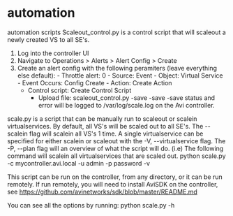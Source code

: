 # automation
automation scripts
Scaleout_control.py is a control script that will scaleout a newly created VS to all SE's. 
  1. Log into the controller UI
  2. Navigate to Operations > Alerts > Alert Config > Create
  3. Create an alert config with the following peramiters (leave everything else default):
    - Throttle alert: 0
    - Source: Event
    - Object: Virtual Service
    - Event Occurs: Config Create
    - Action: Create Action
      - Control script: Create Control Script
        - Upload file: scaleout_control.py
        -save
      -save
    -save
 status and error will be logged to /var/log/scale.log on the Avi controller.



scale.py is a script that can be manually run to scaleout or scalein virtualservices. By default, all VS's will be scaled out to all SE's. The --scalein flag will scalein all VS's 1 time. A single virtualservice can be specified for either scalein or scaleout with the -V, --virtualservice flag. The -P, --plan flag will an overview of what the script will do. 
(i.e)  The following command will scalein all virtualservices that are scaled out.
python scale.py -c mycontroller.avi.local -u admin -p password -v

This script can be run on the controller, from any directory, or it can be run remotely. If run remotely, you will need to install AviSDK on the controller, see https://github.com/avinetworks/sdk/blob/master/README.md

You can see all the options by running:  python scale.py -h 
